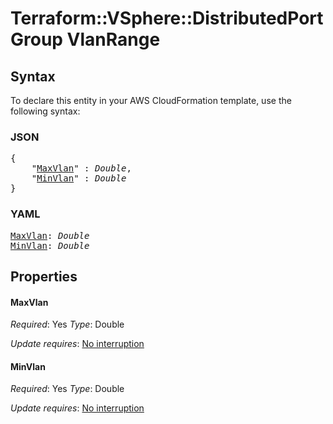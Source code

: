# Terraform::VSphere::DistributedPortGroup VlanRange

## Syntax

To declare this entity in your AWS CloudFormation template, use the following syntax:

### JSON

<pre>
{
    "<a href="#maxvlan" title="MaxVlan">MaxVlan</a>" : <i>Double</i>,
    "<a href="#minvlan" title="MinVlan">MinVlan</a>" : <i>Double</i>
}
</pre>

### YAML

<pre>
<a href="#maxvlan" title="MaxVlan">MaxVlan</a>: <i>Double</i>
<a href="#minvlan" title="MinVlan">MinVlan</a>: <i>Double</i>
</pre>

## Properties

#### MaxVlan

_Required_: Yes
_Type_: Double

_Update requires_: [No interruption](https://docs.aws.amazon.com/AWSCloudFormation/latest/UserGuide/using-cfn-updating-stacks-update-behaviors.html#update-no-interrupt)

#### MinVlan

_Required_: Yes
_Type_: Double

_Update requires_: [No interruption](https://docs.aws.amazon.com/AWSCloudFormation/latest/UserGuide/using-cfn-updating-stacks-update-behaviors.html#update-no-interrupt)

